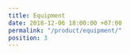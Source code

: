 ```yaml
---
title: Equipment
date: 2018-12-06 18:00:00 +07:00
permalink: "/product/equipment/"
position: 3
---
```


